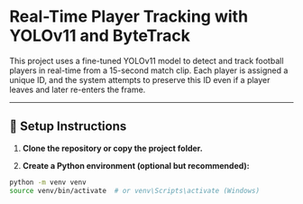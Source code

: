 # Real-Time Player Tracking with YOLOv11 and ByteTrack

This project uses a fine-tuned YOLOv11 model to detect and track football players in real-time from a 15-second match clip. Each player is assigned a unique ID, and the system attempts to preserve this ID even if a player leaves and later re-enters the frame.

---

## 🔧 Setup Instructions

1. **Clone the repository or copy the project folder.**

2. **Create a Python environment (optional but recommended):**
```bash
python -m venv venv
source venv/bin/activate  # or venv\Scripts\activate (Windows)
